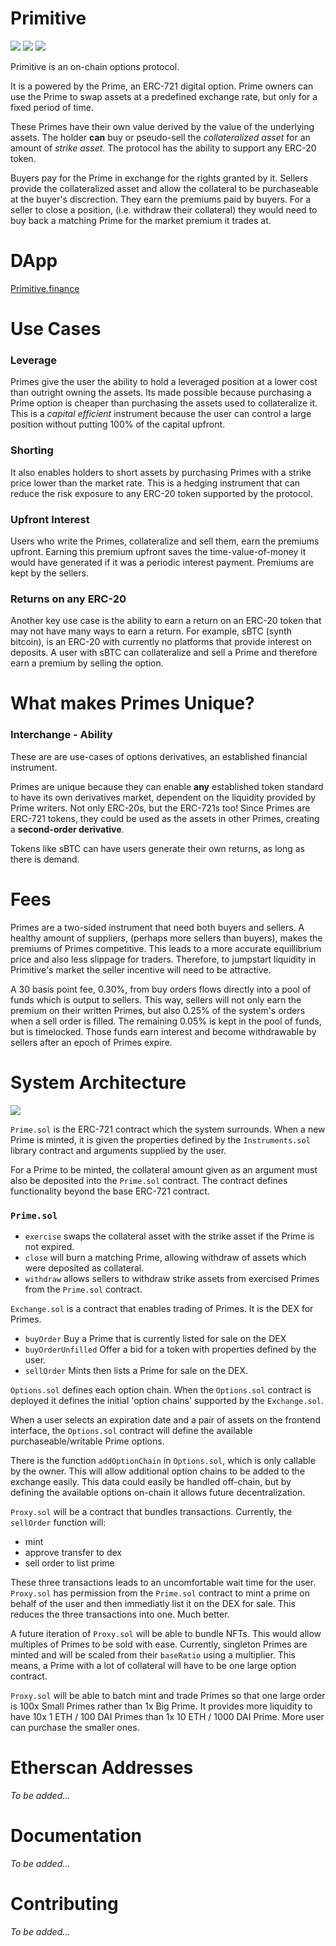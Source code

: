# Primitive

![](https://img.shields.io/github/stars/primitivefinance/primitive-v1?style=social)
![](https://img.shields.io/twitter/follow/PrimitiveFi?style=social)
![](https://img.shields.io/discord/168831573876015105?style=social)

Primitive is an on-chain options protocol. 

It is a powered by the Prime, an ERC-721 digital option. 
Prime owners can use the Prime to swap assets at a predefined exchange rate, but only for a fixed
period of time. 

These Primes have their own value derived by the value of the underlying assets. The holder **can** buy or pseudo-sell the *collateralized asset* for an amount of *strike asset*. The protocol has the ability to support any ERC-20 token.

Buyers pay for the Prime in exchange for the rights granted by it. Sellers provide the collateralized asset and allow the collateral to be purchaseable at the buyer's discrection. They earn the premiums paid by buyers. For a seller to close a position, (i.e. withdraw their collateral) they would need to buy back a matching Prime for the market premium it trades at.

# DApp
[Primitive.finance](https://www.primitive.finance)

# **Use Cases**
### Leverage
Primes give the user the ability to hold a leveraged position at a lower cost than outright owning the assets. Its made possible because purchasing a Prime option is cheaper than purchasing the assets used to collateralize it. This is a *capital efficient* instrument because the user can control a large position without putting 100% of the capital upfront. 

### Shorting
It also enables holders to short assets by purchasing Primes with a strike price lower than the market rate. This is a hedging instrument that can reduce the risk exposure to any ERC-20 token supported by the protocol. 

### Upfront Interest
Users who write the Primes, collateralize and sell them, earn the premiums upfront. Earning this premium upfront saves the time-value-of-money it would have generated if it was a periodic interest payment. Premiums are kept by the sellers. 

### Returns on any ERC-20
Another key use case is the ability to earn a return on an ERC-20 token that may not have many ways to earn a return. For example, sBTC (synth bitcoin), is an ERC-20 with currently no platforms that provide interest on deposits. A user with sBTC can collateralize and sell a Prime and therefore earn a premium by selling the option.

# What makes Primes Unique?

### Interchange - Ability
These are are use-cases of options derivatives, an established financial instrument. 

Primes are unique because they can enable **any** established token standard to have its own derivatives market, dependent on the liquidity provided by Prime writers. Not only ERC-20s, but the ERC-721s too! Since Primes are ERC-721 tokens, they could be used as the assets in other Primes, creating a **second-order derivative**.

Tokens like sBTC can have users generate their own returns, as long as there is demand.

# Fees
Primes are a two-sided instrument that need both buyers and sellers. A healthy amount of suppliers, (perhaps more sellers than buyers), makes the premiums of Primes competitive. This leads to a more accurate equillibrium price and also less slippage for traders. Therefore, to jumpstart liquidity in Primitive's market the seller incentive will need to be attractive.

A 30 basis point fee, 0.30%, from buy orders flows directly into a pool of funds which is output to sellers. This way, sellers will not only earn the premium on their written Primes, but also 0.25% of the system's orders when a sell order is filled. The remaining 0.05% is kept in the pool of funds, but is timelocked. Those funds earn interest and become withdrawable by sellers after an epoch of Primes expire.

# System Architecture
![](https://user-images.githubusercontent.com/38409137/77393589-9014fc00-6d5a-11ea-804b-87d24ca3614e.png)

`Prime.sol` is the ERC-721 contract which the system surrounds. When a new Prime is minted, it is given the properties defined by the `Instruments.sol` library contract and arguments supplied by the user. 


For a Prime to be minted, the collateral amount given as an argument must also be deposited into the `Prime.sol` contract. The contract defines functionality beyond the base ERC-721 contract.

### `Prime.sol`
- `exercise` swaps the collateral asset with the strike asset if the Prime is not expired. 
- `close` will burn a matching Prime, allowing withdraw of assets which were deposited as collateral.
- `withdraw` allows sellers to withdraw strike assets from exercised Primes from the `Prime.sol` contract.

`Exchange.sol` is a contract that enables trading of Primes. It is the DEX for Primes.

- `buyOrder` Buy a Prime that is currently listed for sale on the DEX
- `buyOrderUnfilled` Offer a bid for a token with properties defined by the user.
- `sellOrder` Mints then lists a Prime for sale on the DEX.

`Options.sol` defines each option chain. When the `Options.sol` contract is deployed it defines the initial 'option chains' supported by the `Exchange.sol`. 

When a user selects an expiration date and a pair of assets on the frontend interface, the `Options.sol` contract will define the available purchaseable/writable Prime options. 

There is the function `addOptionChain` in `Options.sol`, which is only callable by the owner. This will allow additional option chains to be added to the exchange easily. This data could easily be handled off-chain, but by defining the available options on-chain it allows future decentralization.

`Proxy.sol` will be a contract that bundles transactions. Currently, the `sellOrder` function will:
- mint
- approve transfer to dex
- sell order to list prime

These three transactions leads to an uncomfortable wait time for the user. `Proxy.sol` has permission from the `Prime.sol` contract to mint a prime on behalf of the user and then immediatly list it on the DEX for sale. This reduces the three transactions into one. Much better.

A future iteration of `Proxy.sol` will be able to bundle NFTs. This would allow multiples of Primes to be sold with ease. Currently, singleton Primes are minted and will be scaled from their `baseRatio` using a multiplier. This means, a Prime with a lot of collateral will have to be one large option contract. 

`Proxy.sol` will be able to batch mint and trade Primes so that one large order is 100x Small Primes rather than 1x Big Prime. It provides more liquidity to have 10x 1 ETH / 100 DAI Primes than 1x 10 ETH / 1000 DAI Prime. More user can purchase the smaller ones.

# Etherscan Addresses
*To be added...*

# Documentation
*To be added...*

# Contributing
*To be added...*